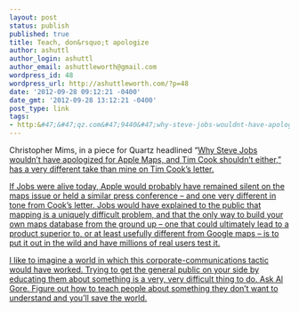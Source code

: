 ```yaml
---
layout: post
status: publish
published: true
title: Teach, don&rsquo;t apologize
author: ashuttl
author_login: ashuttl
author_email: ashuttleworth@gmail.com
wordpress_id: 48
wordpress_url: http://ashuttleworth.com/?p=48
date: '2012-09-28 09:12:21 -0400'
date_gmt: '2012-09-28 13:12:21 -0400'
post_type: link
tags:
- http:&#47;&#47;qz.com&#47;9440&#47;why-steve-jobs-wouldnt-have-apologized-for-maps-and-tim-cook-shouldnt-have-either&#47;
---
```

<p>Christopher Mims, in a piece for Quartz headlined &ldquo;<a href="http:&#47;&#47;qz.com&#47;9440&#47;why-steve-jobs-wouldnt-have-apologized-for-maps-and-tim-cook-shouldnt-have-either&#47;">Why Steve Jobs wouldn&rsquo;t have apologized for Apple Maps, and Tim Cook shouldn&rsquo;t either,&rdquo; has a very different take than mine on Tim Cook&rsquo;s letter.</p>
<p>If Jobs were alive today, Apple would probably have remained silent on the maps issue or held a similar press conference &ndash; and one very different in tone from Cook&rsquo;s letter. Jobs would have explained to the public that mapping is a uniquely difficult problem, and that the only way to build your own maps database from the ground up &ndash; one that could ultimately lead to a product superior to, or at least usefully different from Google maps &ndash; is to put it out in the wild and have millions of real users test it.</p>
<p>I like to imagine a world in which this corporate-communications tactic would have worked. Trying to get the general public on your side by educating them about something is a very, very difficult thing to do. Ask Al Gore. Figure out how to teach people about something they don&rsquo;t want to understand and you&rsquo;ll save the world.</p>
